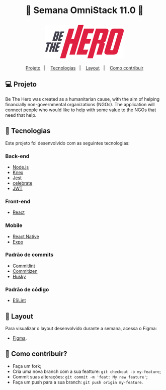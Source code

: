 <h1 align="center"> 
	🚀 Semana OmniStack 11.0 🚀
</h1>

<h2 align="center">
    <img alt="BeTheHero" title="#Be The Hero" src="https://github.com/ribeirogab/be-the-hero/blob/master/frontend/src/assets/img/logo.svg" width="250px" />
</h2>

<p align="center">
  <a href="#-project">Projeto</a>&nbsp;&nbsp;&nbsp;|&nbsp;&nbsp;&nbsp;
  <a href="#rocket-Technologies">Tecnologias</a>&nbsp;&nbsp;&nbsp;|&nbsp;&nbsp;&nbsp;
  <a href="#-layout">Layout</a>&nbsp;&nbsp;&nbsp;|&nbsp;&nbsp;&nbsp;
  <a href="#-how-to-contribute">Como contribuir</a>
</p>

## 💻 Projeto

Be The Hero was created as a humanitarian cause, with the aim of helping financially non-governmental organizations (NGOs). The application will connect people who would like to help with some value to the NGOs that need that help.


## :rocket: Tecnologias

Este projeto foi desenvolvido com as seguintes tecnologias:

### Back-end
- [Node.js](https://nodejs.org/en/) 
- [Knex](http://knexjs.org/)
- [Jest](https://jestjs.io/)
- [celebrate](https://github.com/arb/celebrate)
- [JWT](https://jwt.io/)

### Front-end
- [React](https://reactjs.org)

### Mobile
- [React Native](https://facebook.github.io/react-native/)
- [Expo](https://expo.io/)

### Padrão de commits
- [Commitlint](https://github.com/conventional-changelog/commitlint)
- [Commitizen](https://github.com/commitizen/cz-cli)
- [Husky](https://github.com/typicode/husky)

### Padrão de código
- [ESLint](https://github.com/eslint/eslint)


## 🔖 Layout

Para visualizar o layout desenvolvido durante a semana, acessa o Figma:

- [Figma](https://www.figma.com/file/2C2yvw7jsCOGmaNUDftX9n/Be-The-Hero---OmniStack-11?node-id=0%3A1).


## 🤔 Como contribuir?

- Faça um fork;
- Cria uma nova branch com a sua featture: `git checkout -b my-feature`;
- Commit suas alterações: `git commit -m 'feat: My new feature'`;
- Faça um push para a sua branch: `git push origin my-feature`.
